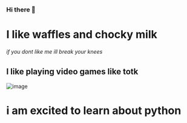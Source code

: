### Hi there 👋

# I like waffles and chocky milk 
###### if you dont like me ill break your knees
## I like playing video games like totk
![image](https://github.com/sluush1/sluush1/assets/104214467/46c5ac7b-aca8-49ee-9bdd-8764f1be3c0b)
# i am excited to learn about python
